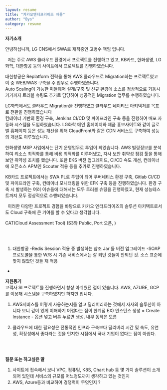 ```yaml
---
layout: resume
title: "카카오엔터프라이즈 채용"
author: "Bys"
category: resume 
---
```



**자기소개**

안녕하십니까, LG CNS에서 SWA로 재직중인 고병수 책임 입니다.  

&nbsp; 저는 주로 AWS 클라우드 환경에서 프로젝트를 진행하고 있고, 
KB카드, 한화생명, LG화학, 대한항공 등의 사이트에서 프로젝트를 진행하였습니다.

대한항공은 Replatform 전략을 통해 AWS 클라우드로 Migration하는 프로젝트였고 이 중 WEB/WAS 구축을 주 업무로 수행하였습니다.  
Auto Scaling이 가능한 미들웨어 설계/구축 및 신규 환경에 소스를 정상적으로 기동시키기까지 
트러블 슈팅도 추가로 담당하여 성공적인 Migration 업무를 수행하였습니다. 

LG화학에서도 클라우드 Migration을 진행하였고 클라우드 네이티브 아키텍처를 목표로 전환을 진행하였습니다  
컨테이너 기반의 환경 구축, Jenkins CI/CD 및 파이프라인 구축 등을 진행하여 배포 자동화 시스템을 도입하였습니다.
LG화학 메인 홈페이지와 제품 홍보사이트와 같이 글로벌 홈페이지 등은 성능 개선을 위해 CloudFront와 같은 CDN 서비스도 구축하여 성능의 개선도 이루었습니다. 

한화생명 MSP 사업에서는 단기 운영업무로 투입이 되었습니다. 
AWS 빌링정보를 분석하여 리소스 최적화를 통해 비용 최적화를 이루어냈고, 자사 보안 취약성 점검 툴을 통해 보안 취약성 조치를 했습니다. 
또한 EKS 버전 업그레이드, CI/CD 속도 개선, 컨테이너에 오픈소스 APM인 Scouter 적용 등을 추가로 진행하였습니다. 

KB카드 프로젝트에서는 SWA PL로 투입이 되어 쿠버네티스 환경 구축, Gitlab CI/CD 및 파이프라인 구축, 컨테이너 모니터링을 위한 EFK 구축 등을 진행하였습니다. 
환경 구축 시 발생하는 여러 이슈들에 대해서는 모두 트러블 슈팅을 진행하였고, 현재 성능테스트까지 모두 정상적으로 수행되었습니다. 

&nbsp; 이러한 다양한 프로젝트 경험을 바탕으로 카카오 엔터프라이즈의 솔루션 아키텍트로서도 Cloud 구축에 큰 기여를 할 수 있다고 생각합니다.   


CAT(Cloud Assessment Tool)
(S3와 Public, Port 오픈, )  

<br><br>

1. 대한항공
-Redis Session 적용 중 발생하는 참조 Jar 들  버전 업그레이드
-SOAP 프로토콜을 통한 W/S 시 기존 서비스에서는 잘 되던 것들이 안되던 것. 소스 표준에 맞지 않았던 것들 재 적용
-


**지원동기**  
고객사 SI 프로젝트를 진행하면서 항상 아쉬웠던 점이 있습니다. 
AWS, AZURE, GCP를 이용해 시스템을 구축하였지만 하지만  입니다. 

1. AWS서비스를 어떻게 사용하는지를 알고 딜리버리하는 것에서 
자사의 솔루션이 아니다 보니 깊이 있게 이해하기 어렵다는 점이 한계점
EX) 인스턴스 생성 = Create Instance - 옵션 넣고 버튼 누르면 생성. 내부 동작은 모름

2. 클라우드에 대한 필요성은 전통적인 인프라 구축보다 딜리버리 시간 및 속도, 유연성, 확장성에서 좋다라는 것을 인지한 시점에서 
국내 기업이 없다는 점이 아쉽다. 

<br><br>



**질문 또는 하고싶은 말**
1. 사이트에 접속해서 보니 VPC, 컴퓨팅, K8S, Chart hub 등 몇 가지 솔루션이 소개 되어 있던데 서비스의 규모를 어느정도까지 생각하고 있는 것인지
2. AWS, Azure등과 비교하여 경쟁력이 무엇인지 ?

<br><br>



